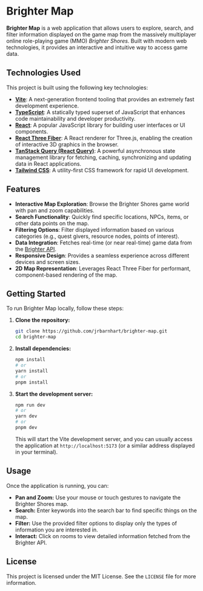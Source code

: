 # Brighter Map

**Brighter Map** is a web application that allows users to explore, search, and filter information displayed on the game map from the massively multiplayer online role-playing game (MMO) _Brighter Shores_. Built with modern web technologies, it provides an interactive and intuitive way to access game data.

## Technologies Used

This project is built using the following key technologies:

- **[Vite](https://vitejs.dev/)**: A next-generation frontend tooling that provides an extremely fast development experience.
- **[TypeScript](https://www.typescriptlang.org/)**: A statically typed superset of JavaScript that enhances code maintainability and developer productivity.
- **[React](https://react.dev/)**: A popular JavaScript library for building user interfaces or UI components.
- **[React Three Fiber](https://docs.pmnd.rs/react-three-fiber/getting-started/introduction)**: A React renderer for Three.js, enabling the creation of interactive 3D graphics in the browser.
- **[TanStack Query (React Query)](https://tanstack.com/query/latest)**: A powerful asynchronous state management library for fetching, caching, synchronizing and updating data in React applications.
- **[Tailwind CSS](https://tailwindcss.com/)**: A utility-first CSS framework for rapid UI development.

## Features

- **Interactive Map Exploration**: Browse the Brighter Shores game world with pan and zoom capabilities.
- **Search Functionality**: Quickly find specific locations, NPCs, items, or other data points on the map.
- **Filtering Options**: Filter displayed information based on various categories (e.g., quest givers, resource nodes, points of interest).
- **Data Integration**: Fetches real-time (or near real-time) game data from the [Brighter API](https://brshapi.com).
- **Responsive Design**: Provides a seamless experience across different devices and screen sizes.
- **2D Map Representation**: Leverages React Three Fiber for performant, component-based rendering of the map.

## Getting Started

To run Brighter Map locally, follow these steps:

1.  **Clone the repository:**

    ```bash
    git clone https://github.com/jrbarnhart/brighter-map.git
    cd brighter-map
    ```

2.  **Install dependencies:**

    ```bash
    npm install
    # or
    yarn install
    # or
    pnpm install
    ```

3.  **Start the development server:**

    ```bash
    npm run dev
    # or
    yarn dev
    # or
    pnpm dev
    ```

    This will start the Vite development server, and you can usually access the application at `http://localhost:5173` (or a similar address displayed in your terminal).

## Usage

Once the application is running, you can:

- **Pan and Zoom:** Use your mouse or touch gestures to navigate the Brighter Shores map.
- **Search:** Enter keywords into the search bar to find specific things on the map.
- **Filter:** Use the provided filter options to display only the types of information you are interested in.
- **Interact:** Click on rooms to view detailed information fetched from the Brighter API.

## License

This project is licensed under the MIT License. See the `LICENSE` file for more information.
